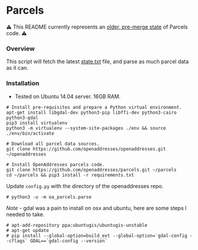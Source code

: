 Parcels
=======

⚠️ This README currently represents an [older, pre-merge state](https://github.com/openaddresses/parcels/tree/pre-move#readme) of Parcels code. ⚠️

### Overview

This script will fetch the latest [state.txt](http://results.openaddresses.io/state.txt) file, and parse as much parcel data as it can.

### Installation

* Tested on Ubuntu 14.04 server. 16GB RAM.

```
# Install pre-requisites and prepare a Python virtual environment.
apt-get install libgdal-dev python3-pip libffi-dev python3-cairo python3-gdal
pip3 install virtualenv
python3 -m virtualenv --system-site-packages ./env && source ./env/bin/activate

# Download all parcel data sources.
git clone https://github.com/openaddresses/openaddresses.git ~/openaddresses

# Install OpenAddresses parcels code.
git clone https://github.com/openaddresses/parcels.git ~/parcels
cd ~/parcels && pip3 install -r requirements.txt
```

Update `config.py` with the directory of the openaddresses repo.

```
# python3 -u -m oa_parcels.parse
```

*Note* - gdal was a pain to install on osx and ubuntu, here are some steps I needed to take.

```
# apt-add-repository ppa:ubuntugis/ubuntugis-unstable
# apt-get update
# pip install --global-option=build_ext --global-option=`gdal-config --cflags` GDAL==`gdal-config --version`
```

